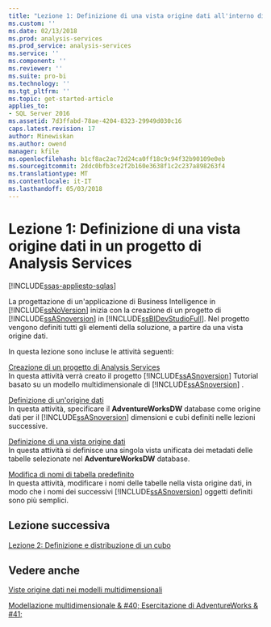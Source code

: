 ```yaml
---
title: "Lezione 1: Definizione di una vista origine dati all'interno di un'analisi di progetto di servizi | Documenti Microsoft"
ms.custom: ''
ms.date: 02/13/2018
ms.prod: analysis-services
ms.prod_service: analysis-services
ms.service: ''
ms.component: ''
ms.reviewer: ''
ms.suite: pro-bi
ms.technology: ''
ms.tgt_pltfrm: ''
ms.topic: get-started-article
applies_to:
- SQL Server 2016
ms.assetid: 7d3ffabd-78ae-4204-8323-29949d030c16
caps.latest.revision: 17
author: Minewiskan
ms.author: owend
manager: kfile
ms.openlocfilehash: b1cf8ac2ac72d24ca0ff18c9c94f32b90109e0eb
ms.sourcegitcommit: 2ddc0bfb3ce2f2b160e3638f1c2c237a898263f4
ms.translationtype: MT
ms.contentlocale: it-IT
ms.lasthandoff: 05/03/2018
---
```

# <a name="lesson-1-defining-a-data-source-view-within-an-analysis-services-project"></a>Lezione 1: Definizione di una vista origine dati in un progetto di Analysis Services
[!INCLUDE[ssas-appliesto-sqlas](../includes/ssas-appliesto-sqlas.md)]

La progettazione di un'applicazione di Business Intelligence in [!INCLUDE[ssNoVersion](../includes/ssnoversion-md.md)] inizia con la creazione di un progetto di [!INCLUDE[ssASnoversion](../includes/ssasnoversion-md.md)] in [!INCLUDE[ssBIDevStudioFull](../includes/ssbidevstudiofull-md.md)]. Nel progetto vengono definiti tutti gli elementi della soluzione, a partire da una vista origine dati.  
  
In questa lezione sono incluse le attività seguenti:  
  
[Creazione di un progetto di Analysis Services](../analysis-services/lesson-1-1-creating-an-analysis-services-project.md)  
In questa attività verrà creato il progetto [!INCLUDE[ssASnoversion](../includes/ssasnoversion-md.md)] Tutorial basato su un modello multidimensionale di [!INCLUDE[ssASnoversion](../includes/ssasnoversion-md.md)] .  
  
[Definizione di un'origine dati](../analysis-services/lesson-1-2-defining-a-data-source.md)  
In questa attività, specificare il **AdventureWorksDW** database come origine dati per il [!INCLUDE[ssASnoversion](../includes/ssasnoversion-md.md)] dimensioni e cubi definiti nelle lezioni successive.  
  
[Definizione di una vista origine dati](../analysis-services/lesson-1-3-defining-a-data-source-view.md)  
In questa attività si definisce una singola vista unificata dei metadati delle tabelle selezionate nel **AdventureWorksDW** database.  
  
[Modifica di nomi di tabella predefinito](../analysis-services/lesson-1-4-modifying-default-table-names.md)  
In questa attività, modificare i nomi delle tabelle nella vista origine dati, in modo che i nomi dei successivi [!INCLUDE[ssASnoversion](../includes/ssasnoversion-md.md)] oggetti definiti sono più semplici.  
  
  
## <a name="next-lesson"></a>Lezione successiva  
[Lezione 2: Definizione e distribuzione di un cubo](../analysis-services/lesson-2-defining-and-deploying-a-cube.md)  
  
## <a name="see-also"></a>Vedere anche  
[Viste origine dati nei modelli multidimensionali](../analysis-services/multidimensional-models/data-source-views-in-multidimensional-models.md)   

[Modellazione multidimensionale & #40; Esercitazione di AdventureWorks & #41;](../analysis-services/multidimensional-modeling-adventure-works-tutorial.md)   
  
